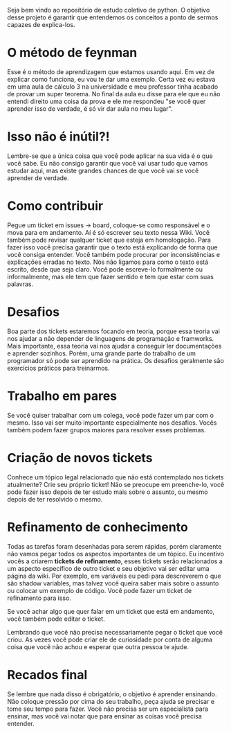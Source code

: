 Seja bem vindo ao repositório de estudo coletivo de python. O objetivo desse projeto é garantir que entendemos os conceitos a ponto de sermos capazes de explica-los.

# O método de feynman 
Esse é o método de aprendizagem que estamos usando aqui. Em vez de explicar como funciona, eu vou te dar uma exemplo. Certa vez eu estava em uma aula de cálculo 3 na universidade e meu professor tinha acabado de provar um super teorema. No final da aula eu disse para ele que eu não entendi direito uma coisa da prova e ele me respondeu "se você quer aprender isso de verdade, é só vir dar aula no meu lugar".

# Isso não é inútil?!
Lembre-se que a única coisa que você pode aplicar na sua vida é o que você sabe. Eu não consigo garantir que você vai usar tudo que vamos estudar aqui, mas existe grandes chances de que você vai se você aprender de verdade.

# Como contribuir
Pegue um ticket em issues -> board, coloque-se como responsável e o mova para em andamento. Aí é só escrever seu texto nessa Wiki.
Você também pode revisar qualquer ticket que esteja em homologação. Para fazer isso você precisa garantir que o texto está explicando de forma que você consiga entender. Você também pode procurar por inconsistências e explicações erradas no texto. 
Nós não ligamos para como o texto está escrito, desde que seja claro. Você pode escreve-lo formalmente ou informalmente, mas ele tem que fazer sentido e tem que estar com suas palavras.

# Desafios 
Boa parte dos tickets estaremos focando em teoria, porque essa teoria vai nos ajudar a não depender de linguagens de programação e framworks. Mais importante, essa teoria vai nos ajudar a conseguir ler documentações e aprender sozinhos. Porém, uma grande parte do trabalho de um programador só pode ser aprendido na prática. Os desafios geralmente são exercícios práticos para treinarmos.

# Trabalho em pares
Se você quiser trabalhar com um colega, você pode fazer um par com o mesmo. Isso vai ser muito importante especialmente nos desafios. Vocês também podem fazer grupos maiores para resolver esses problemas.

# Criação de novos tickets 
Conhece um tópico legal relacionado que não está contemplado nos tickets atualmente? Crie seu próprio ticket! 
Não se preocupe em preenche-lo, você pode fazer isso depois de ter estudo mais sobre o assunto, ou mesmo depois de ter resolvido o mesmo. 

# Refinamento de conhecimento
Todas as tarefas foram desenhadas para serem rápidas, porém claramente não vamos pegar todos os aspectos importantes de um tópico. Eu incentivo vocês a criarem **tickets de refinamento**, esses tickets serão relacionados a um aspecto específico de outro ticket e seu objetivo vai ser editar uma página da wiki. Por exemplo, em variáveis eu pedi para descreverem o que são shadow variables, mas talvez você queira saber mais sobre o assunto ou colocar um exemplo de código. Você pode fazer um ticket de refinamento para isso. 

Se você achar algo que quer falar em um ticket que está em andamento, você também pode editar o ticket.

Lembrando que você não precisa necessariamente pegar o ticket que você criou. As vezes você pode criar ele de curiosidade por conta de alguma coisa que você não achou e esperar que outra pessoa te ajude.

# Recados final

Se lembre que nada disso é obrigatório, o objetivo é aprender ensinando. Não coloque pressão por cima do seu trabalho, peça ajuda se precisar e tome seu tempo para fazer. Você não precisa ser um especialista para ensinar, mas você vai notar que para ensinar as coisas você precisa entender.
